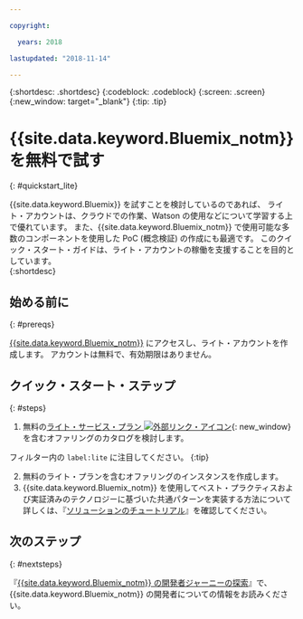 ```yaml
---

copyright:

  years: 2018

lastupdated: "2018-11-14"

---
```


{:shortdesc: .shortdesc}
{:codeblock: .codeblock}
{:screen: .screen}
{:new_window: target="_blank"}
{:tip: .tip}


# {{site.data.keyword.Bluemix_notm}} を無料で試す
{: #quickstart_lite}

{{site.data.keyword.Bluemix}} を試すことを検討しているのであれば、 ライト・アカウントは、クラウドでの作業、Watson の使用などについて学習する上で優れています。 また、{{site.data.keyword.Bluemix_notm}} で使用可能な多数のコンポーネントを使用した PoC (概念検証) の作成にも最適です。 このクイック・スタート・ガイドは、ライト・アカウントの稼働を支援することを目的としています。  
{:shortdesc}  

## 始める前に
{: #prereqs}

[{{site.data.keyword.Bluemix_notm}}](https://{DomainName}) にアクセスし、ライト・アカウントを作成します。 アカウントは無料で、有効期限はありません。

## クイック・スタート・ステップ
{: #steps}

1. 無料の[ライト・サービス・プラン ![外部リンク・アイコン](../icons/launch-glyph.svg "外部リンク・アイコン")](https://{DomainName}/catalog/?search=label:lite){: new_window} を含むオファリングのカタログを検討します。
  
  フィルター内の `label:lite` に注目してください。
  {:tip}

2. 無料のライト・プランを含むオファリングのインスタンスを作成します。
3. {{site.data.keyword.Bluemix_notm}} を使用してベスト・プラクティスおよび実証済みのテクノロジーに基づいた共通パターンを実装する方法について詳しくは、『[ソリューションのチュートリアル](/docs/tutorials/index.html)』を確認してください。 


## 次のステップ
{: #nextsteps}

『[{{site.data.keyword.Bluemix_notm}} の開発者ジャーニーの探索](/docs/overview/dev-journey.html#dev-journey)』で、{{site.data.keyword.Bluemix_notm}} の開発者についての情報をお読みください。 


